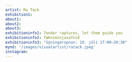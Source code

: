 ```yaml
---
artist: Ra Tack
exhibition1: 
about1: 
about2: 
about3: 
exhibitioninfo1: Tender raptures, let them guide you
exhibitioninfo2: Tækniminjasafnið
exhibitioninfo3: "Sýningaropnun: 10. júlí 17:00–20:30"
mynd: '/images/visualartist/ratack.jpeg'
instagram: 
---
```

